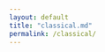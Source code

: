 ```yaml
---
layout: default
title: "classical.md"
permalink: /classical/
---
```


<audio id="bg-music" loop>
  <source src="/assets/music/Piano_Concerto_No_21_in_C_Major.mp3" type="audio/mpeg">
</audio>

<script>
  window.addEventListener('load', function () {
    const audio = document.getElementById('bg-music');
    audio.play().catch(error => {
      console.log('Autoplay was prevented:', error);
    });
  });
</script>
